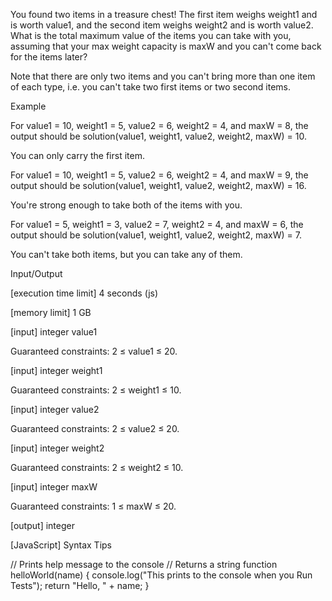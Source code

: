 You found two items in a treasure chest! The first item weighs weight1 and is worth value1, and the second item weighs weight2 and is worth value2. What is the total maximum value of the items you can take with you, assuming that your max weight capacity is maxW and you can't come back for the items later?

Note that there are only two items and you can't bring more than one item of each type, i.e. you can't take two first items or two second items.

Example

For value1 = 10, weight1 = 5, value2 = 6, weight2 = 4, and maxW = 8, the output should be
solution(value1, weight1, value2, weight2, maxW) = 10.

You can only carry the first item.

For value1 = 10, weight1 = 5, value2 = 6, weight2 = 4, and maxW = 9, the output should be
solution(value1, weight1, value2, weight2, maxW) = 16.

You're strong enough to take both of the items with you.

For value1 = 5, weight1 = 3, value2 = 7, weight2 = 4, and maxW = 6, the output should be
solution(value1, weight1, value2, weight2, maxW) = 7.

You can't take both items, but you can take any of them.

Input/Output

[execution time limit] 4 seconds (js)

[memory limit] 1 GB

[input] integer value1

Guaranteed constraints:
2 ≤ value1 ≤ 20.

[input] integer weight1

Guaranteed constraints:
2 ≤ weight1 ≤ 10.

[input] integer value2

Guaranteed constraints:
2 ≤ value2 ≤ 20.

[input] integer weight2

Guaranteed constraints:
2 ≤ weight2 ≤ 10.

[input] integer maxW

Guaranteed constraints:
1 ≤ maxW ≤ 20.

[output] integer

[JavaScript] Syntax Tips

// Prints help message to the console
// Returns a string
function helloWorld(name) {
    console.log("This prints to the console when you Run Tests");
    return "Hello, " + name;
}